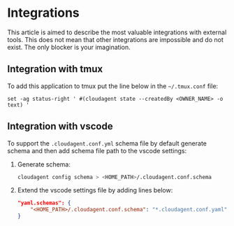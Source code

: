 # Integrations

This article is aimed to describe the most valuable integrations with external tools. This does not mean that other integrations are impossible and do not exist. The only blocker is your imagination.

## Integration with tmux

To add this application to tmux put the line below in the `~/.tmux.conf` file:

```text
set -ag status-right ' #(cloudagent state --createdBy <OWNER_NAME> -o text) '
```

## Integration with vscode

To support the `.cloudagent.conf.yml` schema file by default generate schema and then add schema file path to the vscode settings:

1. Generate schema:

    ```bash
    cloudagent config schema > <HOME_PATH>/.cloudagent.conf.schema
    ```

2. Extend the vscode settings file by adding lines below:

    ```json
    "yaml.schemas": {
        "<HOME_PATH>/.cloudagent.conf.schema": "*.cloudagent.conf.yaml"
    }
    ```
